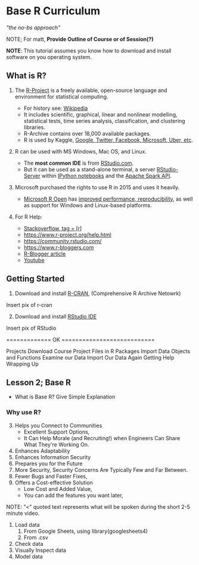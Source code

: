 # Base R Curriculum

*"the no-bs approach"*

NOTE; For matt, **Provide Outline of Course or of Session(?)**

**NOTE**: This tutorial assumes you know how to download and install software on you operating system.

## What is R?

1. The [R-Project](https://cran.r-project.org/index.html) is a freely available, open-source language and environment for statistical computing.  
   - For history see: [Wikipedia](https://en.wikipedia.org/wiki/R_(programming_language)) 
   - It includes scientific, graphical, linear and nonlinear modelling, statistical tests, time series analysis, classification, and clustering libraries. 
   - R-Archive contains over 18,000 available packages.
   - R is used by Kaggle, [Google, Twitter, Facebook, Microsoft, Uber, etc](https://www.listendata.com/2016/12/companies-using-r.html).

2. R can be used with MS Windows, Mac OS, and Linux.
   - The **most common IDE** is from [RStudio.com](https://www.rstudio.com/products/rstudio/download/).
   - But it can be used as a stand-alone terminal, a server [RStudio-Server](https://www.rstudio.com/products/rstudio/download-server/) within [IPython notebooks](https://jupyter.readthedocs.io/en/latest/install/kernels.html) and the [Apache Spark API](https://en.wikipedia.org/wiki/Apache_Spark).
   
3. Microsoft purchased the rights to use R in 2015 and uses it heavily.
   - [Microsoft R Open](https://mran.microsoft.com/open) has [improved performance, reproducibility](https://mran.microsoft.com/rro#intelmkl1), as well as support for Windows and Linux-based platforms.
 
4. For R Help:
   - [Stackoverflow, tag = [r]](https://stackoverflow.com/questions/tagged/r)
   - https://www.r-project.org/help.html
   - https://community.rstudio.com/
   - https://www.r-bloggers.com
   - [R-Blogger article](https://www.r-bloggers.com/2018/07/where-to-get-help-with-your-r-question/)
   - [Youtube](https://www.youtube.com/c/RStudioPBC/featured)

## Getting Started

1. Download and install [R-CRAN](https://cran.r-project.org/index.html), (Comprehensive R Archive Netowrk)

Insert pix of r-cran

2. Download and install [RStudio IDE](https://www.rstudio.com/products/rstudio/download/)

Insert pix of RStudio

============= OK ===========================


Projects
Download Course Project
Files in R
Packages
Import Data
Objects and Functions
Examine our Data
Import Our Data Again
Getting Help
Wrapping Up



## Lesson 2; Base R


- What is Base R? Give Simple Explanation

### Why use R?  

3. Helps you Connect to Communities  
    + Excellent Support Options,   
    + It Can Help Morale (and Recruiting!) when Engineers Can Share What They're Working On.  
6. Enhances Adaptability  
7. Enhances Information Security  
8. Prepares you for the Future  
9. More Security, Security Concerns Are Typically Few and Far Between.  
10. Fewer Bugs and Faster Fixes,   
14. Offers a Cost-effective Solution  
    + Low Cost and Added Value,   
    + You can add the features you want later,  
    
NOTE: "<" quoted text represents what will be spoken during the short 2-5 minute video.


1. Load data 
    1. From Google Sheets, using library(googlesheets4)
    2. From .csv
2. Check data
3. Visually Inspect data
4. Model data
